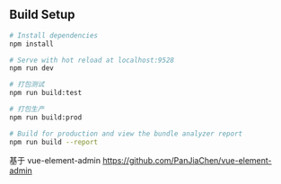 ## Build Setup
```bash
# Install dependencies
npm install

# Serve with hot reload at localhost:9528
npm run dev

# 打包测试
npm run build:test

# 打包生产
npm run build:prod

# Build for production and view the bundle analyzer report
npm run build --report
```

基于 vue-element-admin https://github.com/PanJiaChen/vue-element-admin
